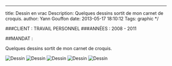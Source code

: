 ---
title: Dessin en vrac
Description: Quelques dessins sortit de mon carnet de croquis. 
author: Yann Gouffon
date: 2013-05-17 18:10:12
Tags: graphic
*/

###CLIENT : TRAVAIL PERSONNEL
###ANNÉES : 2008 - 2011

##MANDAT :

Quelques dessins sortit de mon carnet de croquis. 

![Dessin](http://staging.yago.io/content/images/dessin01.jpg.jpg)
![Dessin](http://staging.yago.io/content/images/dessin02.jpg.jpg)
![Dessin](http://staging.yago.io/content/images/dessin03.jpg.jpg)
![Dessin](http://staging.yago.io/content/images/dessin04.jpg.jpg)
![Dessin](http://staging.yago.io/content/images/dessin05.jpg.jpg)
